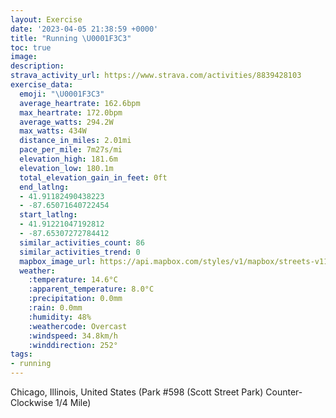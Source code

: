 ```yaml
---
layout: Exercise
date: '2023-04-05 21:38:59 +0000'
title: "Running \U0001F3C3"
toc: true
image:
description:
strava_activity_url: https://www.strava.com/activities/8839428103
exercise_data:
  emoji: "\U0001F3C3"
  average_heartrate: 162.6bpm
  max_heartrate: 172.0bpm
  average_watts: 294.2W
  max_watts: 434W
  distance_in_miles: 2.01mi
  pace_per_mile: 7m27s/mi
  elevation_high: 181.6m
  elevation_low: 180.1m
  total_elevation_gain_in_feet: 0ft
  end_latlng:
  - 41.91182490438223
  - -87.65071640722454
  start_latlng:
  - 41.91221047192812
  - -87.65307272784412
  similar_activities_count: 86
  similar_activities_trend: 0
  mapbox_image_url: https://api.mapbox.com/styles/v1/mapbox/streets-v11/static/path-5+787af2-1.0(i%7Bx~Fbl~uOA%7BAC%5BIUAMN%5Dr%40%7B%40z%40sAFUJ_A%3FyAPo%40Bo%40%40AV%3FMiQ%40%7DAAm%40%40q%40AiBBa%40FMd%40%5DRI%60%40%3F%5CDDBDN%3FT%3F%7CC%40dAHTLPPLRDv%40EXETMP%5BBQ%3FQEqCCWIWOQQI%5BAy%40BQDQLQb%40AXFvCBVHTTRPHR%3F%7C%40ELCVWJS%40q%40EmCEWGOUSUGm%40B_%40BSDIFIJK%5CAxABfABXFVLP%5ER%60ACVEPKRWDO%40%5BCqAI%7DAGOQUSGSAe%40B_%40DKBMLOZE%60%40DnA%40dABVJRZXJBX%3F%60AIZ%5BFMBO%3FcAGwBEQKQIKMEuAIa%40BUA_%40Me%40D_AAKBMLODGF%40dAFdAJ~DCfCBdIC~EOr%40Eb%40),pin-s-s+e5b22e(-87.65138,41.91173),pin-s-f+89ae00(-87.64923999999999,41.911130000000014)/auto/800x800?access_token=pk.eyJ1Ijoiam9zaGJlY2ttYW4iLCJhIjoiY205eWR2aDd1MWZ6djJrbXc4a3M0bWZleiJ9.XiG9OWkNcZk2QzjJbxLB4A
  weather:
    :temperature: 14.6°C
    :apparent_temperature: 8.0°C
    :precipitation: 0.0mm
    :rain: 0.0mm
    :humidity: 48%
    :weathercode: Overcast
    :windspeed: 34.8km/h
    :winddirection: 252°
tags:
- running
---
```

Chicago, Illinois, United States (Park #598 (Scott Street Park) Counter-Clockwise 1/4 Mile)
